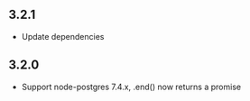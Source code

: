 
## 3.2.1

- Update dependencies

## 3.2.0

- Support node-postgres 7.4.x, .end() now returns a promise

